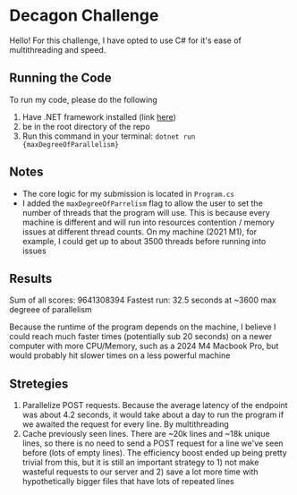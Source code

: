 # Decagon Challenge

Hello! For this challenge, I have opted to use C# for it's ease of multithreading and speed.

## Running the Code
To run my code, please do the following

1. Have .NET framework installed (link [here](https://dotnet.microsoft.com/en-us/download))
2. be in the root directory of the repo
3. Run this command in your terminal: `dotnet run {maxDegreeOfParallelism}`

## Notes
- The core logic for my submission is located in `Program.cs`
- I added the `maxDegreeOfParrelism` flag to allow the user to set the number of threads that the program will use. This is because every machine is different and will run into resources contention / memory issues at different thread counts. On my machine (2021 M1), for example, I could get up to about 3500 threads before running into issues

## Results

Sum of all scores: 9641308394
Fastest run: 32.5 seconds at ~3600 max degreee of parallelism

Because the runtime of the program depends on the machine, I believe I could reach much faster times (potentially sub 20 seconds) on a newer computer with more CPU/Memory, such as a 2024 M4 Macbook Pro, but would probably hit slower times on a less powerful machine

## Stretegies

1. Parallelize POST requests. Because the average latency of the endpoint was about 4.2 seconds, it would take about a day to run the program if we awaited the request for every line. By multithreading
2. Cache previously seen lines. There are ~20k lines and ~18k unique lines, so there is no need to send a POST request for a line we've seen before (lots of empty lines). The efficiency boost ended up being pretty trivial from this, but it is still an important strategy to 1) not make wasteful requests to our server and 2) save a lot more time with hypothetically bigger files that have lots of repeated lines
